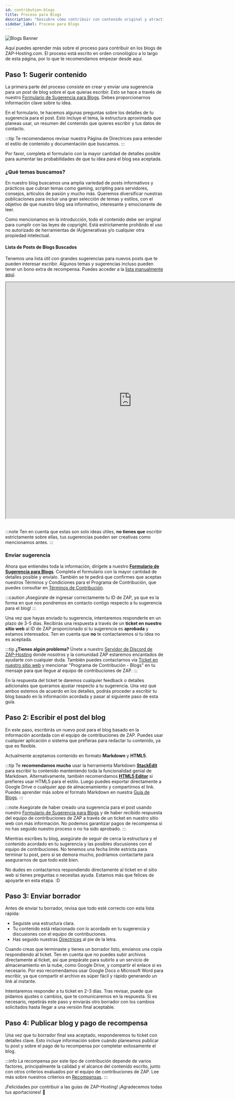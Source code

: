 ```yaml
---
id: contribution-blogs
title: Proceso para Blogs
description: "Descubre cómo contribuir con contenido original y atractivo para los blogs de ZAP-Hosting y comparte tu experiencia con una gran audiencia → Aprende más ahora"
sidebar_label: Proceso para Blogs
---
```


![Blogs Banner](https://screensaver01.zap-hosting.com/index.php/s/ysxLZ26K3dSRLJQ/preview)

Aquí puedes aprender más sobre el proceso para contribuir en los blogs de ZAP-Hosting.com. El proceso está escrito en orden cronológico a lo largo de esta página, por lo que te recomendamos empezar desde aquí.

## Paso 1: Sugerir contenido

La primera parte del proceso consiste en crear y enviar una sugerencia para un post de blog sobre el que quieras escribir. Esto se hace a través de nuestro [Formulario de Sugerencia para Blogs](https://forms.gle/jft8sb4mmKMkbt5W9). Debes proporcionarnos información clave sobre tu idea.

En el formulario, te hacemos algunas preguntas sobre los detalles de tu sugerencia para el post. Esto incluye el tema, la estructura aproximada que planeas usar, un resumen del contenido que quieres escribir y tus datos de contacto.

:::tip
Te recomendamos revisar nuestra Página de Directrices para entender el estilo de contenido y documentación que buscamos.
:::

Por favor, completa el formulario con la mayor cantidad de detalles posible para aumentar las probabilidades de que tu idea para el blog sea aceptada.

### ¿Qué temas buscamos?

En nuestro blog buscamos una amplia variedad de posts informativos y prácticos que cubran temas como gaming, scripting para servidores, consejos, artículos de pasión y mucho más. Queremos diversificar nuestras publicaciones para incluir una gran selección de temas y estilos, con el objetivo de que nuestro blog sea informativo, interesante y emocionante de leer.

Como mencionamos en la introducción, todo el contenido debe ser original para cumplir con las leyes de copyright. Está estrictamente prohibido el uso no autorizado de herramientas de IA/generativas y/o cualquier otra propiedad intelectual.

#### Lista de Posts de Blogs Buscados

Tenemos una lista útil con grandes sugerencias para nuevos posts que te pueden interesar escribir. Algunos temas y sugerencias incluso pueden tener un bono extra de recompensa. Puedes acceder a la [lista manualmente aquí](https://docs.google.com/document/d/1XviKFThPxVcbunCZ9zh4xghmrNjettfTLRutIUsZkkY/edit?usp=sharing).

<iframe width="800" height="750" src="https://docs.google.com/document/d/e/2PACX-1vRAqtCddNwDR44ciI9_xfyKEFWiWp0Y_B7S3YVB2yxXCbpylTpBYc8Vvpb-E1lXVPRXm9NdIkP5tiDA/pub?embedded=true"></iframe>
<br></br>

:::note
Ten en cuenta que estas son solo ideas útiles, **no tienes que** escribir estrictamente sobre ellas, tus sugerencias pueden ser creativas como mencionamos antes.
:::

### Enviar sugerencia

Ahora que entiendes toda la información, dirígete a nuestro **[Formulario de Sugerencia para Blogs](https://forms.gle/jft8sb4mmKMkbt5W9)**. Completa el formulario con la mayor cantidad de detalles posible y envíalo. También se te pedirá que confirmes que aceptas nuestros Términos y Condiciones para el Programa de Contribución, que puedes consultar en [Términos de Contribución](contribution-terms.md).

:::caution
¡Asegúrate de ingresar correctamente tu ID de ZAP, ya que es la forma en que nos pondremos en contacto contigo respecto a tu sugerencia para el blog!
:::

Una vez que hayas enviado tu sugerencia, intentaremos responderte en un plazo de 3-5 días. Recibirás una respuesta a través de un **ticket en nuestro sitio web** al ID de ZAP proporcionado si tu sugerencia es **aprobada** y estamos interesados. Ten en cuenta que __no__ te contactaremos si tu idea no es aceptada.

:::tip
**¿Tienes algún problema?** Únete a nuestro [Servidor de Discord de ZAP-Hosting](https://zap-hosting.com/discord) donde nosotros y la comunidad ZAP estaremos encantados de ayudarte con cualquier duda. También puedes contactarnos vía [Ticket en nuestro sitio web](https://zap-hosting.com/en/customer/support/) y mencionar "Programa de Contribución - Blogs" en tu mensaje para que llegue al equipo de contribuciones de ZAP.
:::

En la respuesta del ticket te daremos cualquier feedback o detalles adicionales que queramos ajustar respecto a tu sugerencia. Una vez que ambos estemos de acuerdo en los detalles, podrás proceder a escribir tu blog basado en la información acordada y pasar al siguiente paso de esta guía.

## Paso 2: Escribir el post del blog

En este paso, escribirás un nuevo post para el blog basado en la información acordada con el equipo de contribuciones de ZAP. Puedes usar cualquier aplicación o sistema que prefieras para redactar tu contenido, ya que es flexible.

Actualmente aceptamos contenido en formato **Markdown** y **HTML5**.

:::tip
Te **recomendamos mucho** usar la herramienta Markdown **[StackEdit](https://stackedit.io/app#)** para escribir tu contenido manteniendo toda la funcionalidad genial de Markdown. Alternativamente, también recomendamos **[HTML5 Editor](https://html5-editor.net/)** si prefieres usar HTML5 para el estilo. Luego puedes exportar directamente a Google Drive o cualquier app de almacenamiento y compartirnos el link. Puedes aprender más sobre el formato Markdown en nuestra [Guía de Blogs](contribution-blogs-guidelines.md).
:::

:::note
Asegúrate de haber creado una sugerencia para el post usando nuestro [Formulario de Sugerencia para Blogs](https://forms.gle/jft8sb4mmKMkbt5W9) y de haber recibido respuesta del equipo de contribuciones de ZAP a través de un ticket en nuestro sitio web con más información. No podemos garantizar pagos de recompensa si no has seguido nuestro proceso o no ha sido aprobado.
:::

Mientras escribes tu blog, asegúrate de seguir de cerca la estructura y el contenido acordado en tu sugerencia y las posibles discusiones con el equipo de contribuciones. No tenemos una fecha límite estricta para terminar tu post, pero si se demora mucho, podríamos contactarte para asegurarnos de que todo esté bien.

No dudes en contactarnos respondiendo directamente al ticket en el sitio web si tienes preguntas o necesitas ayuda. Estamos más que felices de apoyarte en esta etapa. :D

## Paso 3: Enviar borrador

Antes de enviar tu borrador, revisa que todo esté correcto con esta lista rápida:
- Seguiste una estructura clara.
- Tu contenido está relacionado con lo acordado en tu sugerencia y discusiones con el equipo de contribuciones.
- Has seguido nuestras [Directrices](contribution-blogs-guidelines.md) al pie de la letra.

Cuando creas que terminaste y tienes un borrador listo, envíanos una copia respondiendo al ticket. Ten en cuenta que no puedes subir archivos directamente al ticket, así que prepárate para subirlo a un servicio de almacenamiento en la nube, como Google Drive, y compartir el enlace si es necesario. Por eso recomendamos usar Google Docs o Microsoft Word para escribir, ya que compartir el archivo es súper fácil y rápido generando un link al instante.

Intentaremos responder a tu ticket en 2-3 días. Tras revisar, puede que pidamos ajustes o cambios, que te comunicaremos en la respuesta. Si es necesario, repetirás este paso y enviarás otro borrador con los cambios solicitados hasta llegar a una versión final aceptable.

## Paso 4: Publicar blog y pago de recompensa

Una vez que tu borrador final sea aceptado, responderemos tu ticket con detalles clave. Esto incluye información sobre cuándo planeamos publicar tu post y sobre el pago de tu recompensa por completar exitosamente el blog.

:::info
La recompensa por este tipo de contribución depende de varios factores, principalmente la calidad y el alcance del contenido escrito, junto con otros criterios evaluados por el equipo de contribuciones de ZAP. Lee más sobre nuestros criterios en [Recompensas](contribution-rewards.md).
:::

¡Felicidades por contribuir a las guías de ZAP-Hosting! ¡Agradecemos todas tus aportaciones! 💚